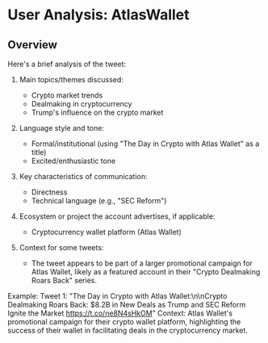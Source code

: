 # User Analysis: AtlasWallet

## Overview

Here's a brief analysis of the tweet:

1. Main topics/themes discussed:
   - Crypto market trends
   - Dealmaking in cryptocurrency
   - Trump's influence on the crypto market

2. Language style and tone:
   - Formal/institutional (using "The Day in Crypto with Atlas Wallet" as a title)
   - Excited/enthusiastic tone

3. Key characteristics of communication:
   - Directness
   - Technical language (e.g., "SEC Reform")

4. Ecosystem or project the account advertises, if applicable:
   - Cryptocurrency wallet platform (Atlas Wallet)

5. Context for some tweets:
   - The tweet appears to be part of a larger promotional campaign for Atlas Wallet, likely as a featured account in their "Crypto Dealmaking Roars Back" series.

Example:
Tweet 1: "The Day in Crypto with Atlas Wallet:\n\nCrypto Dealmaking Roars Back: $8.2B in New Deals as Trump and SEC Reform Ignite the Market https://t.co/ne8N4sHkOM"
Context: Atlas Wallet's promotional campaign for their crypto wallet platform, highlighting the success of their wallet in facilitating deals in the cryptocurrency market.